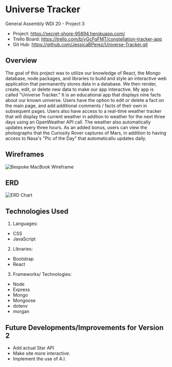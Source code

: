 # Universe Tracker

General Assembly WDI 20 - Project 3

- Project: https://secret-shore-95894.herokuapp.com/
- Trello Board: https://trello.com/b/yGcFqFMT/constellation-tracker-app
- Git Hub: https://github.com/JessicaBPerez/Universe-Tracker.git

## Overview

The goal of this project was to utilize our knowledge of React, the Mongo database, node packages, and libraries to build and style an interactive web application that permanently stores data in a database. We then render, create, edit, or delete new data to make our app interactive. My app is called "Universe Tracker." It is an educational app that displays nine facts about our known universe. Users have the option to edit or delete a fact on the main page, and add additional comments / facts of their own in subsequent pages. Users also have access to a real-time weather tracker that will display the current weather in addtion to weather for the next three days using an OpenWeather API call. The weather also automatically updates every three hours. As an added bonus, users can view the photographs that the Curiosity Rover captures of Mars, in addition to having access to Nasa's "Pic of the Day" that automaticallu updates daily.

## Wireframes

<img src= "images/Fact.png" alt="Bespoke MacBook Wireframe"/>

## ERD

<img src= "images/Database_ERD.png" alt="ERD Chart">

## Technologies Used

1. Languages:

- CSS
- JavaScript

2. Libraries:

- Bootstrap
- React

3. Frameworks/ Technologies:

- Node
- Express
- Mongo
- Mongoose
- dotenv
- morgan

## Future Developments/Improvements for Version 2

- Add actual Star API
- Make site more interactive.
- Implement the use of A.I.
